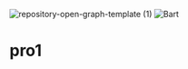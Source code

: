 ![repository-open-graph-template (1)](https://user-images.githubusercontent.com/96471631/159216430-35a4ab63-8ce1-44ec-bf52-b5001f6e6f46.png)
![Bart](https://user-images.githubusercontent.com/96471631/159216490-85cd6ae8-5a03-4856-8bf6-0a2882e5ac39.jpg)
# pro1

